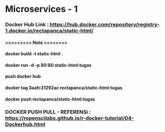 # Microservices - 1 

### Docker Hub Link : https://hub.docker.com/repository/registry-1.docker.io/rectapanca/static-html/


#### ========= Note ========
#### docker build -t static-html .
#### docker run -d -p 80:80 static-html:tugas

#### push docker hub
#### docker tag 3aafc31292ac rectapanca/static-html:tugas
#### docker push rectapanca/static-html:tugas

### DOCKER PUSH PULL - REFERENSi : https://ropenscilabs.github.io/r-docker-tutorial/04-Dockerhub.html